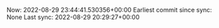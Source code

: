 Now: 2022-08-29 23:44:41.530356+00:00 Earliest commit since sync: None Last sync: 2022-08-29 20:29:27+00:00
